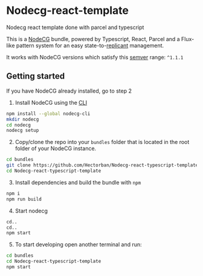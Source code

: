 # Nodecg-react-template
Nodecg react template done with parcel and typescript

This is a [NodeCG](http://github.com/nodecg/nodecg) bundle, powered by Typescript, React, Parcel and a Flux-like pattern system for an easy state-to-[replicant](https://nodecg.com/NodeCG.html#Replicant) management.

It works with NodeCG versions which satisfy this [semver](https://docs.npmjs.com/getting-started/semantic-versioning) range: `^1.1.1`

## Getting started
If you have NodeCG already installed, go to step 2
1. Install NodeCG using the [CLI](https://github.com/nodecg/nodecg-cli)
```bash
npm install --global nodecg-cli
mkdir nodecg
cd nodecg
nodecg setup
```

2. Copy/clone the repo into your `bundles` folder that is located in the root folder of your NodeCG instance.
```bash
cd bundles
git clone https://github.com/Hectorban/Nodecg-react-typescript-template.git
cd Nodecg-react-typescript-template
```
3. Install dependencies and build the bundle with `npm`
```bash
npm i
npm run build
```

4. Start nodecg
```bash
cd..
cd..
npm start
```

5. To start developing open another terminal and run:
```bash
cd bundles
cd Nodecg-react-typescript-template
npm start
```